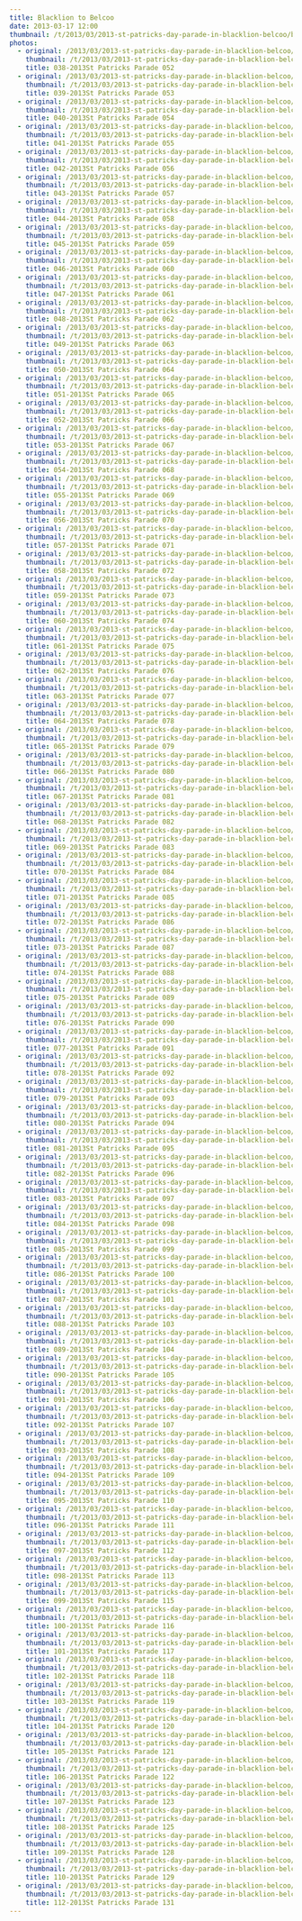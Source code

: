 ```yaml
---
title: Blacklion to Belcoo
date: 2013-03-17 12:00
thumbnail: /t/2013/03/2013-st-patricks-day-parade-in-blacklion-belcoo/blacklion-to-belcoo/038-2013st-patricks-parade-052.jpg
photos:
  - original: /2013/03/2013-st-patricks-day-parade-in-blacklion-belcoo/blacklion-to-belcoo/038-2013st-patricks-parade-052.jpg
    thumbnail: /t/2013/03/2013-st-patricks-day-parade-in-blacklion-belcoo/blacklion-to-belcoo/038-2013st-patricks-parade-052.jpg
    title: 038-2013St Patricks Parade 052
  - original: /2013/03/2013-st-patricks-day-parade-in-blacklion-belcoo/blacklion-to-belcoo/039-2013st-patricks-parade-053.jpg
    thumbnail: /t/2013/03/2013-st-patricks-day-parade-in-blacklion-belcoo/blacklion-to-belcoo/039-2013st-patricks-parade-053.jpg
    title: 039-2013St Patricks Parade 053
  - original: /2013/03/2013-st-patricks-day-parade-in-blacklion-belcoo/blacklion-to-belcoo/040-2013st-patricks-parade-054.jpg
    thumbnail: /t/2013/03/2013-st-patricks-day-parade-in-blacklion-belcoo/blacklion-to-belcoo/040-2013st-patricks-parade-054.jpg
    title: 040-2013St Patricks Parade 054
  - original: /2013/03/2013-st-patricks-day-parade-in-blacklion-belcoo/blacklion-to-belcoo/041-2013st-patricks-parade-055.jpg
    thumbnail: /t/2013/03/2013-st-patricks-day-parade-in-blacklion-belcoo/blacklion-to-belcoo/041-2013st-patricks-parade-055.jpg
    title: 041-2013St Patricks Parade 055
  - original: /2013/03/2013-st-patricks-day-parade-in-blacklion-belcoo/blacklion-to-belcoo/042-2013st-patricks-parade-056.jpg
    thumbnail: /t/2013/03/2013-st-patricks-day-parade-in-blacklion-belcoo/blacklion-to-belcoo/042-2013st-patricks-parade-056.jpg
    title: 042-2013St Patricks Parade 056
  - original: /2013/03/2013-st-patricks-day-parade-in-blacklion-belcoo/blacklion-to-belcoo/043-2013st-patricks-parade-057.jpg
    thumbnail: /t/2013/03/2013-st-patricks-day-parade-in-blacklion-belcoo/blacklion-to-belcoo/043-2013st-patricks-parade-057.jpg
    title: 043-2013St Patricks Parade 057
  - original: /2013/03/2013-st-patricks-day-parade-in-blacklion-belcoo/blacklion-to-belcoo/044-2013st-patricks-parade-058.jpg
    thumbnail: /t/2013/03/2013-st-patricks-day-parade-in-blacklion-belcoo/blacklion-to-belcoo/044-2013st-patricks-parade-058.jpg
    title: 044-2013St Patricks Parade 058
  - original: /2013/03/2013-st-patricks-day-parade-in-blacklion-belcoo/blacklion-to-belcoo/045-2013st-patricks-parade-059.jpg
    thumbnail: /t/2013/03/2013-st-patricks-day-parade-in-blacklion-belcoo/blacklion-to-belcoo/045-2013st-patricks-parade-059.jpg
    title: 045-2013St Patricks Parade 059
  - original: /2013/03/2013-st-patricks-day-parade-in-blacklion-belcoo/blacklion-to-belcoo/046-2013st-patricks-parade-060.jpg
    thumbnail: /t/2013/03/2013-st-patricks-day-parade-in-blacklion-belcoo/blacklion-to-belcoo/046-2013st-patricks-parade-060.jpg
    title: 046-2013St Patricks Parade 060
  - original: /2013/03/2013-st-patricks-day-parade-in-blacklion-belcoo/blacklion-to-belcoo/047-2013st-patricks-parade-061.jpg
    thumbnail: /t/2013/03/2013-st-patricks-day-parade-in-blacklion-belcoo/blacklion-to-belcoo/047-2013st-patricks-parade-061.jpg
    title: 047-2013St Patricks Parade 061
  - original: /2013/03/2013-st-patricks-day-parade-in-blacklion-belcoo/blacklion-to-belcoo/048-2013st-patricks-parade-062.jpg
    thumbnail: /t/2013/03/2013-st-patricks-day-parade-in-blacklion-belcoo/blacklion-to-belcoo/048-2013st-patricks-parade-062.jpg
    title: 048-2013St Patricks Parade 062
  - original: /2013/03/2013-st-patricks-day-parade-in-blacklion-belcoo/blacklion-to-belcoo/049-2013st-patricks-parade-063.jpg
    thumbnail: /t/2013/03/2013-st-patricks-day-parade-in-blacklion-belcoo/blacklion-to-belcoo/049-2013st-patricks-parade-063.jpg
    title: 049-2013St Patricks Parade 063
  - original: /2013/03/2013-st-patricks-day-parade-in-blacklion-belcoo/blacklion-to-belcoo/050-2013st-patricks-parade-064.jpg
    thumbnail: /t/2013/03/2013-st-patricks-day-parade-in-blacklion-belcoo/blacklion-to-belcoo/050-2013st-patricks-parade-064.jpg
    title: 050-2013St Patricks Parade 064
  - original: /2013/03/2013-st-patricks-day-parade-in-blacklion-belcoo/blacklion-to-belcoo/051-2013st-patricks-parade-065.jpg
    thumbnail: /t/2013/03/2013-st-patricks-day-parade-in-blacklion-belcoo/blacklion-to-belcoo/051-2013st-patricks-parade-065.jpg
    title: 051-2013St Patricks Parade 065
  - original: /2013/03/2013-st-patricks-day-parade-in-blacklion-belcoo/blacklion-to-belcoo/052-2013st-patricks-parade-066.jpg
    thumbnail: /t/2013/03/2013-st-patricks-day-parade-in-blacklion-belcoo/blacklion-to-belcoo/052-2013st-patricks-parade-066.jpg
    title: 052-2013St Patricks Parade 066
  - original: /2013/03/2013-st-patricks-day-parade-in-blacklion-belcoo/blacklion-to-belcoo/053-2013st-patricks-parade-067.jpg
    thumbnail: /t/2013/03/2013-st-patricks-day-parade-in-blacklion-belcoo/blacklion-to-belcoo/053-2013st-patricks-parade-067.jpg
    title: 053-2013St Patricks Parade 067
  - original: /2013/03/2013-st-patricks-day-parade-in-blacklion-belcoo/blacklion-to-belcoo/054-2013st-patricks-parade-068.jpg
    thumbnail: /t/2013/03/2013-st-patricks-day-parade-in-blacklion-belcoo/blacklion-to-belcoo/054-2013st-patricks-parade-068.jpg
    title: 054-2013St Patricks Parade 068
  - original: /2013/03/2013-st-patricks-day-parade-in-blacklion-belcoo/blacklion-to-belcoo/055-2013st-patricks-parade-069.jpg
    thumbnail: /t/2013/03/2013-st-patricks-day-parade-in-blacklion-belcoo/blacklion-to-belcoo/055-2013st-patricks-parade-069.jpg
    title: 055-2013St Patricks Parade 069
  - original: /2013/03/2013-st-patricks-day-parade-in-blacklion-belcoo/blacklion-to-belcoo/056-2013st-patricks-parade-070.jpg
    thumbnail: /t/2013/03/2013-st-patricks-day-parade-in-blacklion-belcoo/blacklion-to-belcoo/056-2013st-patricks-parade-070.jpg
    title: 056-2013St Patricks Parade 070
  - original: /2013/03/2013-st-patricks-day-parade-in-blacklion-belcoo/blacklion-to-belcoo/057-2013st-patricks-parade-071.jpg
    thumbnail: /t/2013/03/2013-st-patricks-day-parade-in-blacklion-belcoo/blacklion-to-belcoo/057-2013st-patricks-parade-071.jpg
    title: 057-2013St Patricks Parade 071
  - original: /2013/03/2013-st-patricks-day-parade-in-blacklion-belcoo/blacklion-to-belcoo/058-2013st-patricks-parade-072.jpg
    thumbnail: /t/2013/03/2013-st-patricks-day-parade-in-blacklion-belcoo/blacklion-to-belcoo/058-2013st-patricks-parade-072.jpg
    title: 058-2013St Patricks Parade 072
  - original: /2013/03/2013-st-patricks-day-parade-in-blacklion-belcoo/blacklion-to-belcoo/059-2013st-patricks-parade-073.jpg
    thumbnail: /t/2013/03/2013-st-patricks-day-parade-in-blacklion-belcoo/blacklion-to-belcoo/059-2013st-patricks-parade-073.jpg
    title: 059-2013St Patricks Parade 073
  - original: /2013/03/2013-st-patricks-day-parade-in-blacklion-belcoo/blacklion-to-belcoo/060-2013st-patricks-parade-074.jpg
    thumbnail: /t/2013/03/2013-st-patricks-day-parade-in-blacklion-belcoo/blacklion-to-belcoo/060-2013st-patricks-parade-074.jpg
    title: 060-2013St Patricks Parade 074
  - original: /2013/03/2013-st-patricks-day-parade-in-blacklion-belcoo/blacklion-to-belcoo/061-2013st-patricks-parade-075.jpg
    thumbnail: /t/2013/03/2013-st-patricks-day-parade-in-blacklion-belcoo/blacklion-to-belcoo/061-2013st-patricks-parade-075.jpg
    title: 061-2013St Patricks Parade 075
  - original: /2013/03/2013-st-patricks-day-parade-in-blacklion-belcoo/blacklion-to-belcoo/062-2013st-patricks-parade-076.jpg
    thumbnail: /t/2013/03/2013-st-patricks-day-parade-in-blacklion-belcoo/blacklion-to-belcoo/062-2013st-patricks-parade-076.jpg
    title: 062-2013St Patricks Parade 076
  - original: /2013/03/2013-st-patricks-day-parade-in-blacklion-belcoo/blacklion-to-belcoo/063-2013st-patricks-parade-077.jpg
    thumbnail: /t/2013/03/2013-st-patricks-day-parade-in-blacklion-belcoo/blacklion-to-belcoo/063-2013st-patricks-parade-077.jpg
    title: 063-2013St Patricks Parade 077
  - original: /2013/03/2013-st-patricks-day-parade-in-blacklion-belcoo/blacklion-to-belcoo/064-2013st-patricks-parade-078.jpg
    thumbnail: /t/2013/03/2013-st-patricks-day-parade-in-blacklion-belcoo/blacklion-to-belcoo/064-2013st-patricks-parade-078.jpg
    title: 064-2013St Patricks Parade 078
  - original: /2013/03/2013-st-patricks-day-parade-in-blacklion-belcoo/blacklion-to-belcoo/065-2013st-patricks-parade-079.jpg
    thumbnail: /t/2013/03/2013-st-patricks-day-parade-in-blacklion-belcoo/blacklion-to-belcoo/065-2013st-patricks-parade-079.jpg
    title: 065-2013St Patricks Parade 079
  - original: /2013/03/2013-st-patricks-day-parade-in-blacklion-belcoo/blacklion-to-belcoo/066-2013st-patricks-parade-080.jpg
    thumbnail: /t/2013/03/2013-st-patricks-day-parade-in-blacklion-belcoo/blacklion-to-belcoo/066-2013st-patricks-parade-080.jpg
    title: 066-2013St Patricks Parade 080
  - original: /2013/03/2013-st-patricks-day-parade-in-blacklion-belcoo/blacklion-to-belcoo/067-2013st-patricks-parade-081.jpg
    thumbnail: /t/2013/03/2013-st-patricks-day-parade-in-blacklion-belcoo/blacklion-to-belcoo/067-2013st-patricks-parade-081.jpg
    title: 067-2013St Patricks Parade 081
  - original: /2013/03/2013-st-patricks-day-parade-in-blacklion-belcoo/blacklion-to-belcoo/068-2013st-patricks-parade-082.jpg
    thumbnail: /t/2013/03/2013-st-patricks-day-parade-in-blacklion-belcoo/blacklion-to-belcoo/068-2013st-patricks-parade-082.jpg
    title: 068-2013St Patricks Parade 082
  - original: /2013/03/2013-st-patricks-day-parade-in-blacklion-belcoo/blacklion-to-belcoo/069-2013st-patricks-parade-083.jpg
    thumbnail: /t/2013/03/2013-st-patricks-day-parade-in-blacklion-belcoo/blacklion-to-belcoo/069-2013st-patricks-parade-083.jpg
    title: 069-2013St Patricks Parade 083
  - original: /2013/03/2013-st-patricks-day-parade-in-blacklion-belcoo/blacklion-to-belcoo/070-2013st-patricks-parade-084.jpg
    thumbnail: /t/2013/03/2013-st-patricks-day-parade-in-blacklion-belcoo/blacklion-to-belcoo/070-2013st-patricks-parade-084.jpg
    title: 070-2013St Patricks Parade 084
  - original: /2013/03/2013-st-patricks-day-parade-in-blacklion-belcoo/blacklion-to-belcoo/071-2013st-patricks-parade-085.jpg
    thumbnail: /t/2013/03/2013-st-patricks-day-parade-in-blacklion-belcoo/blacklion-to-belcoo/071-2013st-patricks-parade-085.jpg
    title: 071-2013St Patricks Parade 085
  - original: /2013/03/2013-st-patricks-day-parade-in-blacklion-belcoo/blacklion-to-belcoo/072-2013st-patricks-parade-086.jpg
    thumbnail: /t/2013/03/2013-st-patricks-day-parade-in-blacklion-belcoo/blacklion-to-belcoo/072-2013st-patricks-parade-086.jpg
    title: 072-2013St Patricks Parade 086
  - original: /2013/03/2013-st-patricks-day-parade-in-blacklion-belcoo/blacklion-to-belcoo/073-2013st-patricks-parade-087.jpg
    thumbnail: /t/2013/03/2013-st-patricks-day-parade-in-blacklion-belcoo/blacklion-to-belcoo/073-2013st-patricks-parade-087.jpg
    title: 073-2013St Patricks Parade 087
  - original: /2013/03/2013-st-patricks-day-parade-in-blacklion-belcoo/blacklion-to-belcoo/074-2013st-patricks-parade-088.jpg
    thumbnail: /t/2013/03/2013-st-patricks-day-parade-in-blacklion-belcoo/blacklion-to-belcoo/074-2013st-patricks-parade-088.jpg
    title: 074-2013St Patricks Parade 088
  - original: /2013/03/2013-st-patricks-day-parade-in-blacklion-belcoo/blacklion-to-belcoo/075-2013st-patricks-parade-089.jpg
    thumbnail: /t/2013/03/2013-st-patricks-day-parade-in-blacklion-belcoo/blacklion-to-belcoo/075-2013st-patricks-parade-089.jpg
    title: 075-2013St Patricks Parade 089
  - original: /2013/03/2013-st-patricks-day-parade-in-blacklion-belcoo/blacklion-to-belcoo/076-2013st-patricks-parade-090.jpg
    thumbnail: /t/2013/03/2013-st-patricks-day-parade-in-blacklion-belcoo/blacklion-to-belcoo/076-2013st-patricks-parade-090.jpg
    title: 076-2013St Patricks Parade 090
  - original: /2013/03/2013-st-patricks-day-parade-in-blacklion-belcoo/blacklion-to-belcoo/077-2013st-patricks-parade-091.jpg
    thumbnail: /t/2013/03/2013-st-patricks-day-parade-in-blacklion-belcoo/blacklion-to-belcoo/077-2013st-patricks-parade-091.jpg
    title: 077-2013St Patricks Parade 091
  - original: /2013/03/2013-st-patricks-day-parade-in-blacklion-belcoo/blacklion-to-belcoo/078-2013st-patricks-parade-092.jpg
    thumbnail: /t/2013/03/2013-st-patricks-day-parade-in-blacklion-belcoo/blacklion-to-belcoo/078-2013st-patricks-parade-092.jpg
    title: 078-2013St Patricks Parade 092
  - original: /2013/03/2013-st-patricks-day-parade-in-blacklion-belcoo/blacklion-to-belcoo/079-2013st-patricks-parade-093.jpg
    thumbnail: /t/2013/03/2013-st-patricks-day-parade-in-blacklion-belcoo/blacklion-to-belcoo/079-2013st-patricks-parade-093.jpg
    title: 079-2013St Patricks Parade 093
  - original: /2013/03/2013-st-patricks-day-parade-in-blacklion-belcoo/blacklion-to-belcoo/080-2013st-patricks-parade-094.jpg
    thumbnail: /t/2013/03/2013-st-patricks-day-parade-in-blacklion-belcoo/blacklion-to-belcoo/080-2013st-patricks-parade-094.jpg
    title: 080-2013St Patricks Parade 094
  - original: /2013/03/2013-st-patricks-day-parade-in-blacklion-belcoo/blacklion-to-belcoo/081-2013st-patricks-parade-095.jpg
    thumbnail: /t/2013/03/2013-st-patricks-day-parade-in-blacklion-belcoo/blacklion-to-belcoo/081-2013st-patricks-parade-095.jpg
    title: 081-2013St Patricks Parade 095
  - original: /2013/03/2013-st-patricks-day-parade-in-blacklion-belcoo/blacklion-to-belcoo/082-2013st-patricks-parade-096.jpg
    thumbnail: /t/2013/03/2013-st-patricks-day-parade-in-blacklion-belcoo/blacklion-to-belcoo/082-2013st-patricks-parade-096.jpg
    title: 082-2013St Patricks Parade 096
  - original: /2013/03/2013-st-patricks-day-parade-in-blacklion-belcoo/blacklion-to-belcoo/083-2013st-patricks-parade-097.jpg
    thumbnail: /t/2013/03/2013-st-patricks-day-parade-in-blacklion-belcoo/blacklion-to-belcoo/083-2013st-patricks-parade-097.jpg
    title: 083-2013St Patricks Parade 097
  - original: /2013/03/2013-st-patricks-day-parade-in-blacklion-belcoo/blacklion-to-belcoo/084-2013st-patricks-parade-098.jpg
    thumbnail: /t/2013/03/2013-st-patricks-day-parade-in-blacklion-belcoo/blacklion-to-belcoo/084-2013st-patricks-parade-098.jpg
    title: 084-2013St Patricks Parade 098
  - original: /2013/03/2013-st-patricks-day-parade-in-blacklion-belcoo/blacklion-to-belcoo/085-2013st-patricks-parade-099.jpg
    thumbnail: /t/2013/03/2013-st-patricks-day-parade-in-blacklion-belcoo/blacklion-to-belcoo/085-2013st-patricks-parade-099.jpg
    title: 085-2013St Patricks Parade 099
  - original: /2013/03/2013-st-patricks-day-parade-in-blacklion-belcoo/blacklion-to-belcoo/086-2013st-patricks-parade-100.jpg
    thumbnail: /t/2013/03/2013-st-patricks-day-parade-in-blacklion-belcoo/blacklion-to-belcoo/086-2013st-patricks-parade-100.jpg
    title: 086-2013St Patricks Parade 100
  - original: /2013/03/2013-st-patricks-day-parade-in-blacklion-belcoo/blacklion-to-belcoo/087-2013st-patricks-parade-101.jpg
    thumbnail: /t/2013/03/2013-st-patricks-day-parade-in-blacklion-belcoo/blacklion-to-belcoo/087-2013st-patricks-parade-101.jpg
    title: 087-2013St Patricks Parade 101
  - original: /2013/03/2013-st-patricks-day-parade-in-blacklion-belcoo/blacklion-to-belcoo/088-2013st-patricks-parade-103.jpg
    thumbnail: /t/2013/03/2013-st-patricks-day-parade-in-blacklion-belcoo/blacklion-to-belcoo/088-2013st-patricks-parade-103.jpg
    title: 088-2013St Patricks Parade 103
  - original: /2013/03/2013-st-patricks-day-parade-in-blacklion-belcoo/blacklion-to-belcoo/089-2013st-patricks-parade-104.jpg
    thumbnail: /t/2013/03/2013-st-patricks-day-parade-in-blacklion-belcoo/blacklion-to-belcoo/089-2013st-patricks-parade-104.jpg
    title: 089-2013St Patricks Parade 104
  - original: /2013/03/2013-st-patricks-day-parade-in-blacklion-belcoo/blacklion-to-belcoo/090-2013st-patricks-parade-105.jpg
    thumbnail: /t/2013/03/2013-st-patricks-day-parade-in-blacklion-belcoo/blacklion-to-belcoo/090-2013st-patricks-parade-105.jpg
    title: 090-2013St Patricks Parade 105
  - original: /2013/03/2013-st-patricks-day-parade-in-blacklion-belcoo/blacklion-to-belcoo/091-2013st-patricks-parade-106.jpg
    thumbnail: /t/2013/03/2013-st-patricks-day-parade-in-blacklion-belcoo/blacklion-to-belcoo/091-2013st-patricks-parade-106.jpg
    title: 091-2013St Patricks Parade 106
  - original: /2013/03/2013-st-patricks-day-parade-in-blacklion-belcoo/blacklion-to-belcoo/092-2013st-patricks-parade-107.jpg
    thumbnail: /t/2013/03/2013-st-patricks-day-parade-in-blacklion-belcoo/blacklion-to-belcoo/092-2013st-patricks-parade-107.jpg
    title: 092-2013St Patricks Parade 107
  - original: /2013/03/2013-st-patricks-day-parade-in-blacklion-belcoo/blacklion-to-belcoo/093-2013st-patricks-parade-108.jpg
    thumbnail: /t/2013/03/2013-st-patricks-day-parade-in-blacklion-belcoo/blacklion-to-belcoo/093-2013st-patricks-parade-108.jpg
    title: 093-2013St Patricks Parade 108
  - original: /2013/03/2013-st-patricks-day-parade-in-blacklion-belcoo/blacklion-to-belcoo/094-2013st-patricks-parade-109.jpg
    thumbnail: /t/2013/03/2013-st-patricks-day-parade-in-blacklion-belcoo/blacklion-to-belcoo/094-2013st-patricks-parade-109.jpg
    title: 094-2013St Patricks Parade 109
  - original: /2013/03/2013-st-patricks-day-parade-in-blacklion-belcoo/blacklion-to-belcoo/095-2013st-patricks-parade-110.jpg
    thumbnail: /t/2013/03/2013-st-patricks-day-parade-in-blacklion-belcoo/blacklion-to-belcoo/095-2013st-patricks-parade-110.jpg
    title: 095-2013St Patricks Parade 110
  - original: /2013/03/2013-st-patricks-day-parade-in-blacklion-belcoo/blacklion-to-belcoo/096-2013st-patricks-parade-111.jpg
    thumbnail: /t/2013/03/2013-st-patricks-day-parade-in-blacklion-belcoo/blacklion-to-belcoo/096-2013st-patricks-parade-111.jpg
    title: 096-2013St Patricks Parade 111
  - original: /2013/03/2013-st-patricks-day-parade-in-blacklion-belcoo/blacklion-to-belcoo/097-2013st-patricks-parade-112.jpg
    thumbnail: /t/2013/03/2013-st-patricks-day-parade-in-blacklion-belcoo/blacklion-to-belcoo/097-2013st-patricks-parade-112.jpg
    title: 097-2013St Patricks Parade 112
  - original: /2013/03/2013-st-patricks-day-parade-in-blacklion-belcoo/blacklion-to-belcoo/098-2013st-patricks-parade-113.jpg
    thumbnail: /t/2013/03/2013-st-patricks-day-parade-in-blacklion-belcoo/blacklion-to-belcoo/098-2013st-patricks-parade-113.jpg
    title: 098-2013St Patricks Parade 113
  - original: /2013/03/2013-st-patricks-day-parade-in-blacklion-belcoo/blacklion-to-belcoo/099-2013st-patricks-parade-115.jpg
    thumbnail: /t/2013/03/2013-st-patricks-day-parade-in-blacklion-belcoo/blacklion-to-belcoo/099-2013st-patricks-parade-115.jpg
    title: 099-2013St Patricks Parade 115
  - original: /2013/03/2013-st-patricks-day-parade-in-blacklion-belcoo/blacklion-to-belcoo/100-2013st-patricks-parade-116.jpg
    thumbnail: /t/2013/03/2013-st-patricks-day-parade-in-blacklion-belcoo/blacklion-to-belcoo/100-2013st-patricks-parade-116.jpg
    title: 100-2013St Patricks Parade 116
  - original: /2013/03/2013-st-patricks-day-parade-in-blacklion-belcoo/blacklion-to-belcoo/101-2013st-patricks-parade-117.jpg
    thumbnail: /t/2013/03/2013-st-patricks-day-parade-in-blacklion-belcoo/blacklion-to-belcoo/101-2013st-patricks-parade-117.jpg
    title: 101-2013St Patricks Parade 117
  - original: /2013/03/2013-st-patricks-day-parade-in-blacklion-belcoo/blacklion-to-belcoo/102-2013st-patricks-parade-118.jpg
    thumbnail: /t/2013/03/2013-st-patricks-day-parade-in-blacklion-belcoo/blacklion-to-belcoo/102-2013st-patricks-parade-118.jpg
    title: 102-2013St Patricks Parade 118
  - original: /2013/03/2013-st-patricks-day-parade-in-blacklion-belcoo/blacklion-to-belcoo/103-2013st-patricks-parade-119.jpg
    thumbnail: /t/2013/03/2013-st-patricks-day-parade-in-blacklion-belcoo/blacklion-to-belcoo/103-2013st-patricks-parade-119.jpg
    title: 103-2013St Patricks Parade 119
  - original: /2013/03/2013-st-patricks-day-parade-in-blacklion-belcoo/blacklion-to-belcoo/104-2013st-patricks-parade-120.jpg
    thumbnail: /t/2013/03/2013-st-patricks-day-parade-in-blacklion-belcoo/blacklion-to-belcoo/104-2013st-patricks-parade-120.jpg
    title: 104-2013St Patricks Parade 120
  - original: /2013/03/2013-st-patricks-day-parade-in-blacklion-belcoo/blacklion-to-belcoo/105-2013st-patricks-parade-121.jpg
    thumbnail: /t/2013/03/2013-st-patricks-day-parade-in-blacklion-belcoo/blacklion-to-belcoo/105-2013st-patricks-parade-121.jpg
    title: 105-2013St Patricks Parade 121
  - original: /2013/03/2013-st-patricks-day-parade-in-blacklion-belcoo/blacklion-to-belcoo/106-2013st-patricks-parade-122.jpg
    thumbnail: /t/2013/03/2013-st-patricks-day-parade-in-blacklion-belcoo/blacklion-to-belcoo/106-2013st-patricks-parade-122.jpg
    title: 106-2013St Patricks Parade 122
  - original: /2013/03/2013-st-patricks-day-parade-in-blacklion-belcoo/blacklion-to-belcoo/107-2013st-patricks-parade-123.jpg
    thumbnail: /t/2013/03/2013-st-patricks-day-parade-in-blacklion-belcoo/blacklion-to-belcoo/107-2013st-patricks-parade-123.jpg
    title: 107-2013St Patricks Parade 123
  - original: /2013/03/2013-st-patricks-day-parade-in-blacklion-belcoo/blacklion-to-belcoo/108-2013st-patricks-parade-125.jpg
    thumbnail: /t/2013/03/2013-st-patricks-day-parade-in-blacklion-belcoo/blacklion-to-belcoo/108-2013st-patricks-parade-125.jpg
    title: 108-2013St Patricks Parade 125
  - original: /2013/03/2013-st-patricks-day-parade-in-blacklion-belcoo/blacklion-to-belcoo/109-2013st-patricks-parade-128.jpg
    thumbnail: /t/2013/03/2013-st-patricks-day-parade-in-blacklion-belcoo/blacklion-to-belcoo/109-2013st-patricks-parade-128.jpg
    title: 109-2013St Patricks Parade 128
  - original: /2013/03/2013-st-patricks-day-parade-in-blacklion-belcoo/blacklion-to-belcoo/110-2013st-patricks-parade-129.jpg
    thumbnail: /t/2013/03/2013-st-patricks-day-parade-in-blacklion-belcoo/blacklion-to-belcoo/110-2013st-patricks-parade-129.jpg
    title: 110-2013St Patricks Parade 129
  - original: /2013/03/2013-st-patricks-day-parade-in-blacklion-belcoo/blacklion-to-belcoo/112-2013st-patricks-parade-131.jpg
    thumbnail: /t/2013/03/2013-st-patricks-day-parade-in-blacklion-belcoo/blacklion-to-belcoo/112-2013st-patricks-parade-131.jpg
    title: 112-2013St Patricks Parade 131
---
```

